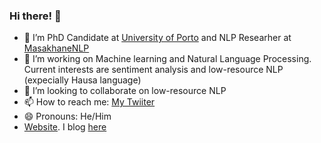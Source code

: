 ### Hi there! 👋

- 🔭 I’m PhD Candidate at [University of Porto](https://www.up.pt/) and NLP Researher at [MasakhaneNLP](https://www.masakhane.io)
- 🌱 I’m working on Machine learning and Natural Language Processing. Current interests are sentiment analysis and low-resource NLP (expecially Hausa language)
- 👯 I’m looking to collaborate on low-resource NLP 
- 📫 How to reach me: [My Twiiter](https://twitter.com/Shmuhammadd) 
- 😄 Pronouns: He/Him
- [Website](https://www.shmuhammad.com). I blog [here](https://blogs.shmuhammad.com)

